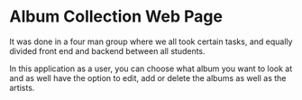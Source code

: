 # Album Collection Web Page 
It was done in a four man group where we all took certain 
tasks, and equally divided front end and backend between 
all students.

In this application as a user, you can choose what 
album you want to look at and as well have the option
to edit, add or delete the albums as well as the artists.
